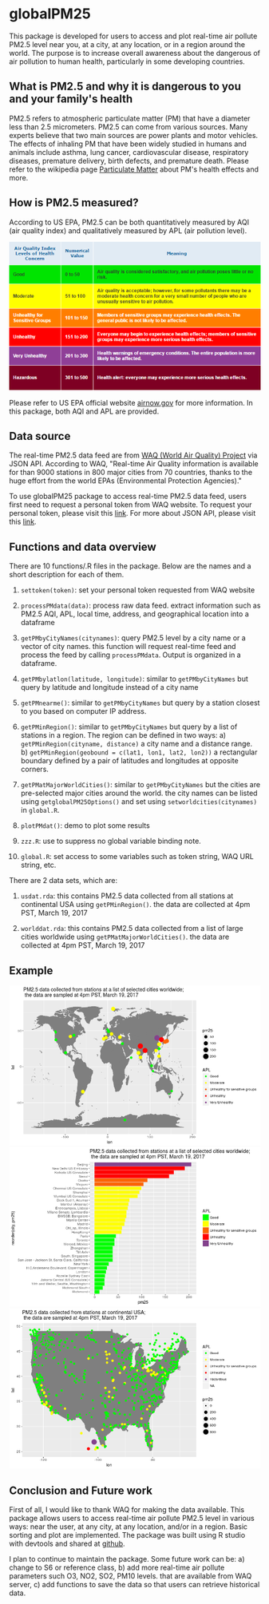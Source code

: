 # globalPM25


This package is developed for users to access and plot real-time air pollute PM2.5 level near you, at a city, at any location, or in a region around the world. The purpose is to increase overall awareness about the dangerous of air pollution to human health, particularly in some developing countries. 


## What is PM2.5 and why it is dangerous to you and your family's health

PM2.5 refers to atmospheric particulate matter (PM) that have a diameter less than 2.5 micrometers. PM2.5 can come from various sources. Many experts believe that two main sources are power plants and motor vehicles. The effects of inhaling PM that have been widely studied in humans and animals include asthma, lung cancer, cardiovascular disease, respiratory diseases, premature delivery, birth defects, and premature death. Please refer to the wikipedia page [Particulate Matter](https://en.wikipedia.org/wiki/Particulates) about PM's health effects and more.  


## How is PM2.5 measured?

According to US EPA, PM2.5 can be both quantitatively measured by AQI  (air quality index) and qualitatively measured by APL (air pollution level). 

![EPA PM2.5 standard (APL=Air Quality Index Levels of Health Concern, AQI=Numeric Value)](vignettes/EPApm25AQIOverview.png)

Please refer to US EPA official website [airnow.gov](https://airnow.gov/index.cfm?action=aqibasics.aqi) for more information. In this package, both AQI and APL are provided. 


## Data source 

The real-time PM2.5 data feed are from [WAQ (World Air Quality) Project](http://www.aqicn.org) via JSON API. According to WAQ, "Real-time Air Quality information is available for than 9000 stations in 800 major cities from 70 countries, thanks to the huge effort from the world EPAs (Environmental Protection Agencies)." 

To use globalPM25 package to access real-time PM2.5 data feed, users first need to request a personal token from WAQ website. To request your personal token, please visit this [link](http://aqicn.org/data-platform/token/). For more about JSON API, please visit this [link](http://aqicn.org/json-api/doc/).


## Functions and data overview 

There are 10 functions/.R files in the package. Below are the names and a short description for each of them.

1. `settoken(token)`: set your personal token requested from WAQ website

1. `processPMdata(data)`: process raw data feed. extract information such as PM2.5 AQI, APL, local time, address, and geographical location into a dataframe  

1. `getPMbyCityNames(citynames)`: query PM2.5 level by a city name or a vector of city names. this function will request real-time feed and process the feed by calling `processPMdata`. Output is organized in a dataframe. 

1. `getPMbylatlon(latitude, longitude)`: similar to `getPMbyCityNames` but query by latitude and longitude instead of a city name

1. `getPMnearme()`: similar to `getPMbyCityNames` but query by a station closest to you based on computer IP address.  

1. `getPMinRegion()`: similar to `getPMbyCityNames` but query by a list of stations in a region. The region can be defined in two ways: a) `getPMinRegion(cityname, distance)` a city name and a distance range. b) `getPMinRegion(geobound = c(lat1, lon1, lat2, lon2))` a rectangular boundary defined by a pair of latitudes and longitudes at opposite corners. 

1. `getPMatMajorWorldCities()`: similar to `getPMbyCityNames` but the cities are pre-selected major cities around the world. the city names can be listed using `getglobalPM25Options()` and set using `setworldcities(citynames)` in `global.R`. 

1. `plotPMdat()`: demo to plot some results

1. `zzz.R`: use to suppress no global variable binding note. 

1. `global.R`: set access to some variables such as token string, WAQ URL string, etc.

There are 2 data sets, which are:

1. `usdat.rda`: this contains PM2.5 data collected from all stations at continental USA using `getPMinRegion()`. the data are collected at 4pm PST, March 19, 2017

1. `worlddat.rda`: this contains PM2.5 data collected from a list of large cities worldwide using `getPMatMajorWorldCities()`. the data are collected at 4pm PST, March 19, 2017

## Example
![PM2.5 data collected from stations at a list of selected cities worldwide; the data are sampled at 4pm PST, March 19, 2017)](vignettes/sampleworlddat.png)
![PM2.5 data collected from stations at a list of selected cities worldwide; the data are sampled at 4pm PST, March 19, 2017)](vignettes/sampleworldcityrankings.png)
![EPA PM2.5 standard (APL=Air Quality Index Levels of Health Concern, AQI=Numeric Value)](vignettes/sampleUSdat.png)

## Conclusion and Future work
First of all, I would like to thank WAQ for making the data available. This package allows users to access real-time air pollute PM2.5 level in various ways: near the user, at any city, at any location, and/or in a region. Basic sorting and plot are implemented. The package was built using R studio with devtools and shared at [github](https://github.com/jinhuali/globalPM25). 

I plan to continue to maintain the package. Some future work can be: a) change to S6 or reference class, b) add more real-time air pollute parameters such O3, NO2, SO2, PM10 levels. that are available from WAQ server, c) add functions to save the data so that users can retrieve historical data. 

